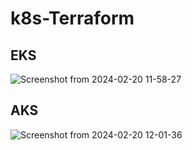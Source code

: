 # k8s-Terraform

## EKS

![Screenshot from 2024-02-20 11-58-27](https://github.com/jay75chauhan/k8s-Terraform/assets/66429052/a14e8d22-a10a-4aaa-a9e9-6938a7d69d97)

## AKS

![Screenshot from 2024-02-20 12-01-36](https://github.com/jay75chauhan/k8s-Terraform/assets/66429052/4d7a457c-35e0-4db9-9b4f-2eff5db55c83)
